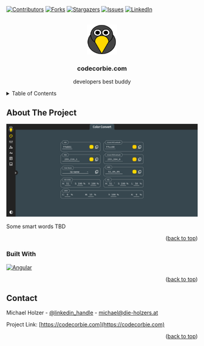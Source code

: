 <!-- Improved compatibility of back to top link: See: https://github.com/othneildrew/Best-README-Template/pull/73 -->
<a id="readme-top"></a>
<!--
*** Thanks for checking out the Best-README-Template. If you have a suggestion
*** that would make this better, please fork the repo and create a pull request
*** or simply open an issue with the tag "enhancement".
*** Don't forget to give the project a star!
*** Thanks again! Now go create something AMAZING! :D
-->



<!-- PROJECT SHIELDS -->
<!--
*** I'm using markdown "reference style" links for readability.
*** Reference links are enclosed in brackets [ ] instead of parentheses ( ).
*** See the bottom of this document for the declaration of the reference variables
*** for contributors-url, forks-url, etc. This is an optional, concise syntax you may use.
*** https://www.markdownguide.org/basic-syntax/#reference-style-links
-->
[![Contributors][contributors-shield]][contributors-url]
[![Forks][forks-shield]][forks-url]
[![Stargazers][stars-shield]][stars-url]
[![Issues][issues-shield]][issues-url]
[![LinkedIn][linkedin-shield]][linkedin-url]
<!--
[![project_license][license-shield]][license-url]
-->



<!-- PROJECT LOGO -->
<br />
<div align="center">
  <a href="https://github.com/mholzer78/codecorbie">
    <img src="public/assets/corbie.svg" alt="Logo" width="80" height="80">
  </a>

<h3 align="center">codecorbie.com</h3>

  <p align="center">
    developers best buddy
  </p>
</div>



<!-- TABLE OF CONTENTS -->
<details>
  <summary>Table of Contents</summary>
  <ol>
    <li>
      <a href="#about-the-project">About The Project</a>
      <ul>
        <li><a href="#built-with">Built With</a></li>
      </ul>
    </li>
    <li><a href="#contact">Contact</a></li>
  </ol>
</details>



<!-- ABOUT THE PROJECT -->
## About The Project

[![Product Name Screen Shot][product-screenshot]](https://codecorbie.com)

Some smart words TBD

<p align="right">(<a href="#readme-top">back to top</a>)</p>

### Built With

[![Angular][Angular.io]][Angular-url]

<p align="right">(<a href="#readme-top">back to top</a>)</p>

<!-- CONTACT -->
## Contact

Michael Holzer - [@linkedin_handle][linkedin-url] - michael@die-holzers.at

Project Link: [https://codecorbie.com](https://codecorbie.com)

<p align="right">(<a href="#readme-top">back to top</a>)</p>



<!-- MARKDOWN LINKS & IMAGES -->
<!-- https://www.markdownguide.org/basic-syntax/#reference-style-links -->
[contributors-shield]: https://img.shields.io/github/contributors/mholzer78/codecorbie.svg?style=for-the-badge
[contributors-url]: https://github.com/mholzer78
[forks-shield]: https://img.shields.io/github/forks/mholzer78/codecorbie.svg?style=for-the-badge
[forks-url]: https://github.com/mholzer78/codecorbie/network/members
[stars-shield]: https://img.shields.io/github/stars/mholzer78/codecorbie.svg?style=for-the-badge
[stars-url]: https://github.com/mholzer78/codecorbie/stargazers
[issues-shield]: https://img.shields.io/github/issues/mholzer78/codecorbie.svg?style=for-the-badge
[issues-url]: https://github.com/mholzer78/codecorbie/issues
[license-shield]: https://img.shields.io/github/license/mholzer78/codecorbie.svg?style=for-the-badge
[license-url]: https://github.com/mholzer78/codecorbie/blob/master/LICENSE.txt
[linkedin-shield]: https://img.shields.io/badge/-LinkedIn-black.svg?style=for-the-badge&logo=linkedin&colorB=555
[linkedin-url]: https://www.linkedin.com/in/mholzer78/
[product-screenshot]: public/assets/screenshot.png
[Next.js]: https://img.shields.io/badge/next.js-000000?style=for-the-badge&logo=nextdotjs&logoColor=white
[Next-url]: https://nextjs.org/
[React.js]: https://img.shields.io/badge/React-20232A?style=for-the-badge&logo=react&logoColor=61DAFB
[React-url]: https://reactjs.org/
[Vue.js]: https://img.shields.io/badge/Vue.js-35495E?style=for-the-badge&logo=vuedotjs&logoColor=4FC08D
[Vue-url]: https://vuejs.org/
[Angular.io]: https://img.shields.io/badge/Angular-DD0031?style=for-the-badge&logo=angular&logoColor=white
[Angular-url]: https://angular.io/
[Svelte.dev]: https://img.shields.io/badge/Svelte-4A4A55?style=for-the-badge&logo=svelte&logoColor=FF3E00
[Svelte-url]: https://svelte.dev/
[Laravel.com]: https://img.shields.io/badge/Laravel-FF2D20?style=for-the-badge&logo=laravel&logoColor=white
[Laravel-url]: https://laravel.com
[Bootstrap.com]: https://img.shields.io/badge/Bootstrap-563D7C?style=for-the-badge&logo=bootstrap&logoColor=white
[Bootstrap-url]: https://getbootstrap.com
[JQuery.com]: https://img.shields.io/badge/jQuery-0769AD?style=for-the-badge&logo=jquery&logoColor=white
[JQuery-url]: https://jquery.com 
